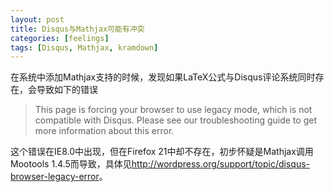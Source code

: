 ```yaml
---
layout: post
title: Disqus与Mathjax可能有冲突
categories: [feelings]
tags: [Disqus, Mathjax, kramdown]
---
```


在系统中添加Mathjax支持的时候，发现如果LaTeX公式与Disqus评论系统同时存在，会导致如下的错误

> This page is forcing your browser to use legacy mode, which is not compatible with Disqus. Please see our troubleshooting guide to get more information about this error.

这个错误在IE8.0中出现，但在Firefox 21中却不存在，初步怀疑是Mathjax调用Mootools 1.4.5而导致，具体见<http://wordpress.org/support/topic/disqus-browser-legacy-error>。